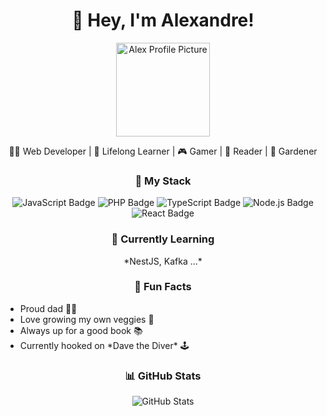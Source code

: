 <h1 align="center">👋 Hey, I'm Alexandre!</h1>

<p align="center">
  <img src="https://github.com/axyor.png" alt="Alex Profile Picture" width="150" height="150"> 
</p>

<p align="center">
  👨‍💻 Web Developer | 🌱 Lifelong Learner | 🎮 Gamer | 📖 Reader | 🌿 Gardener
</p>

<h3 align="center">🚀 My Stack</h3>

<p align="center">
  <img src="https://img.shields.io/badge/JavaScript-F7DF1E?style=for-the-badge&logo=javascript&logoColor=black" alt="JavaScript Badge">
  <img src="https://img.shields.io/badge/PHP-777BB4?style=for-the-badge&logo=php&logoColor=white" alt="PHP Badge">
  <img src="https://img.shields.io/badge/TypeScript-007ACC?style=for-the-badge&logo=typescript&logoColor=white" alt="TypeScript Badge">
  <img src="https://img.shields.io/badge/Node.js-43853D?style=for-the-badge&logo=node.js&logoColor=white" alt="Node.js Badge">
  <img src="https://img.shields.io/badge/React-20232A?style=for-the-badge&logo=react&logoColor=61DAFB" alt="React Badge">
</p>

<h3 align="center">🌱 Currently Learning</h3>

<p align="center">
  *NestJS, Kafka ...*
</p>

<h3 align="center">🤔 Fun Facts</h3>

<ul>
  <li>Proud dad 👨‍👧</li>
  <li>Love growing my own veggies 🍅</li>
  <li>Always up for a good book 📚</li>
  <li>Currently hooked on *Dave the Diver* 🕹️</li>
</ul>

<h3 align="center">📊 GitHub Stats</h3>

<p align="center">
  <img src="https://github-readme-stats.vercel.app/api?username=yourusername&show_icons=true&theme=radical" alt="GitHub Stats">
</p>
